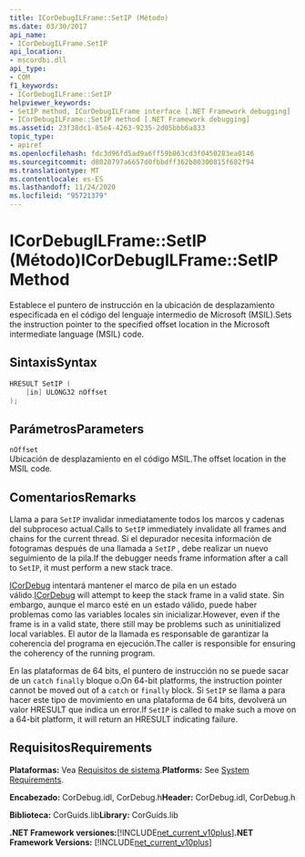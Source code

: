 ```yaml
---
title: ICorDebugILFrame::SetIP (Método)
ms.date: 03/30/2017
api_name:
- ICorDebugILFrame.SetIP
api_location:
- mscordbi.dll
api_type:
- COM
f1_keywords:
- ICorDebugILFrame::SetIP
helpviewer_keywords:
- SetIP method, ICorDebugILFrame interface [.NET Framework debugging]
- ICorDebugILFrame::SetIP method [.NET Framework debugging]
ms.assetid: 23f38dc1-85e4-4263-9235-2d05bbb6a833
topic_type:
- apiref
ms.openlocfilehash: fdc3d96fd5ad9a6ff59b863cd3f0450283ea0146
ms.sourcegitcommit: d8020797a6657d0fbbdff362b80300815f682f94
ms.translationtype: MT
ms.contentlocale: es-ES
ms.lasthandoff: 11/24/2020
ms.locfileid: "95721379"
---
```

# <a name="icordebugilframesetip-method"></a><span data-ttu-id="a17c4-102">ICorDebugILFrame::SetIP (Método)</span><span class="sxs-lookup"><span data-stu-id="a17c4-102">ICorDebugILFrame::SetIP Method</span></span>

<span data-ttu-id="a17c4-103">Establece el puntero de instrucción en la ubicación de desplazamiento especificada en el código del lenguaje intermedio de Microsoft (MSIL).</span><span class="sxs-lookup"><span data-stu-id="a17c4-103">Sets the instruction pointer to the specified offset location in the Microsoft intermediate language (MSIL) code.</span></span>  
  
## <a name="syntax"></a><span data-ttu-id="a17c4-104">Sintaxis</span><span class="sxs-lookup"><span data-stu-id="a17c4-104">Syntax</span></span>  
  
```cpp  
HRESULT SetIP (  
    [in] ULONG32 nOffset  
);  
```  
  
## <a name="parameters"></a><span data-ttu-id="a17c4-105">Parámetros</span><span class="sxs-lookup"><span data-stu-id="a17c4-105">Parameters</span></span>  

 `nOffset`  
 <span data-ttu-id="a17c4-106">Ubicación de desplazamiento en el código MSIL.</span><span class="sxs-lookup"><span data-stu-id="a17c4-106">The offset location in the MSIL code.</span></span>  
  
## <a name="remarks"></a><span data-ttu-id="a17c4-107">Comentarios</span><span class="sxs-lookup"><span data-stu-id="a17c4-107">Remarks</span></span>  

 <span data-ttu-id="a17c4-108">Llama a para `SetIP` invalidar inmediatamente todos los marcos y cadenas del subproceso actual.</span><span class="sxs-lookup"><span data-stu-id="a17c4-108">Calls to `SetIP` immediately invalidate all frames and chains for the current thread.</span></span> <span data-ttu-id="a17c4-109">Si el depurador necesita información de fotogramas después de una llamada a `SetIP` , debe realizar un nuevo seguimiento de la pila.</span><span class="sxs-lookup"><span data-stu-id="a17c4-109">If the debugger needs frame information after a call to `SetIP`, it must perform a new stack trace.</span></span>  
  
 <span data-ttu-id="a17c4-110">[ICorDebug](icordebug-interface.md) intentará mantener el marco de pila en un estado válido.</span><span class="sxs-lookup"><span data-stu-id="a17c4-110">[ICorDebug](icordebug-interface.md) will attempt to keep the stack frame in a valid state.</span></span> <span data-ttu-id="a17c4-111">Sin embargo, aunque el marco esté en un estado válido, puede haber problemas como las variables locales sin inicializar.</span><span class="sxs-lookup"><span data-stu-id="a17c4-111">However, even if the frame is in a valid state, there still may be problems such as uninitialized local variables.</span></span> <span data-ttu-id="a17c4-112">El autor de la llamada es responsable de garantizar la coherencia del programa en ejecución.</span><span class="sxs-lookup"><span data-stu-id="a17c4-112">The caller is responsible for ensuring the coherency of the running program.</span></span>  
  
 <span data-ttu-id="a17c4-113">En las plataformas de 64 bits, el puntero de instrucción no se puede sacar de un `catch` `finally` bloque o.</span><span class="sxs-lookup"><span data-stu-id="a17c4-113">On 64-bit platforms, the instruction pointer cannot be moved out of a `catch` or `finally` block.</span></span> <span data-ttu-id="a17c4-114">Si `SetIP` se llama a para hacer este tipo de movimiento en una plataforma de 64 bits, devolverá un valor HRESULT que indica un error.</span><span class="sxs-lookup"><span data-stu-id="a17c4-114">If `SetIP` is called to make such a move on a 64-bit platform, it will return an HRESULT indicating failure.</span></span>  
  
## <a name="requirements"></a><span data-ttu-id="a17c4-115">Requisitos</span><span class="sxs-lookup"><span data-stu-id="a17c4-115">Requirements</span></span>  

 <span data-ttu-id="a17c4-116">**Plataformas:** Vea [Requisitos de sistema](../../get-started/system-requirements.md).</span><span class="sxs-lookup"><span data-stu-id="a17c4-116">**Platforms:** See [System Requirements](../../get-started/system-requirements.md).</span></span>  
  
 <span data-ttu-id="a17c4-117">**Encabezado:** CorDebug.idl, CorDebug.h</span><span class="sxs-lookup"><span data-stu-id="a17c4-117">**Header:** CorDebug.idl, CorDebug.h</span></span>  
  
 <span data-ttu-id="a17c4-118">**Biblioteca:** CorGuids.lib</span><span class="sxs-lookup"><span data-stu-id="a17c4-118">**Library:** CorGuids.lib</span></span>  
  
 <span data-ttu-id="a17c4-119">**.NET Framework versiones:**[!INCLUDE[net_current_v10plus](../../../../includes/net-current-v10plus-md.md)]</span><span class="sxs-lookup"><span data-stu-id="a17c4-119">**.NET Framework Versions:** [!INCLUDE[net_current_v10plus](../../../../includes/net-current-v10plus-md.md)]</span></span>
